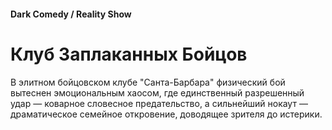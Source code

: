 #### Dark Comedy / Reality Show

# Клуб Заплаканных Бойцов

В элитном бойцовском клубе "Санта-Барбара" физический бой вытеснен эмоциональным хаосом, где единственный разрешенный удар — коварное словесное предательство, а сильнейший нокаут — драматическое семейное откровение, доводящее зрителя до истерики.
